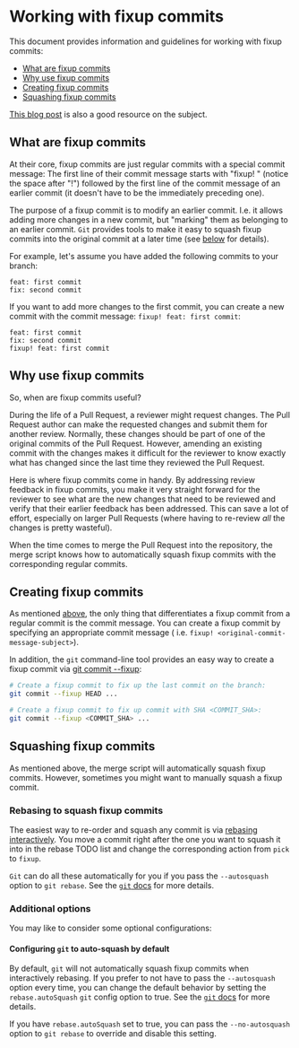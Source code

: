 # Working with fixup commits

This document provides information and guidelines for working with fixup commits:

- [What are fixup commits](#about-fixup-commits)
- [Why use fixup commits](#why-fixup-commits)
- [Creating fixup commits](#create-fixup-commits)
- [Squashing fixup commits](#squash-fixup-commits)

[This blog post](https://thoughtbot.com/blog/autosquashing-git-commits) is also a good resource on
the subject.

## <a name="about-fixup-commits"></a> What are fixup commits

At their core, fixup commits are just regular commits with a special commit message:
The first line of their commit message starts with "fixup! " (notice the space after "!") followed
by the first line of the commit message of an earlier commit (it doesn't have to be the immediately
preceding one).

The purpose of a fixup commit is to modify an earlier commit.
I.e. it allows adding more changes in a new commit, but "marking" them as belonging to an earlier
commit.
`Git` provides tools to make it easy to squash fixup commits into the original commit at a later
time (see [below](#squash-fixup-commits) for details).

For example, let's assume you have added the following commits to your branch:

```
feat: first commit
fix: second commit
```

If you want to add more changes to the first commit, you can create a new commit with the commit
message:
`fixup! feat: first commit`:

```
feat: first commit
fix: second commit
fixup! feat: first commit
```

## <a name="why-fixup-commits"></a> Why use fixup commits

So, when are fixup commits useful?

During the life of a Pull Request, a reviewer might request changes.
The Pull Request author can make the requested changes and submit them for another review.
Normally, these changes should be part of one of the original commits of the Pull Request.
However, amending an existing commit with the changes makes it difficult for the reviewer to know
exactly what has changed since the last time they reviewed the Pull Request.

Here is where fixup commits come in handy.
By addressing review feedback in fixup commits, you make it very straight forward for the reviewer
to see what are the new changes that need to be reviewed and verify that their earlier feedback has
been addressed.
This can save a lot of effort, especially on larger Pull Requests (where having to re-review _all_
the changes is pretty wasteful).

When the time comes to merge the Pull Request into the repository, the merge script knows how to
automatically squash fixup commits with the corresponding regular commits.

## <a name="create-fixup-commits"></a> Creating fixup commits

As mentioned [above](#about-fixup-commits), the only thing that differentiates a fixup commit from a
regular commit is the commit message.
You can create a fixup commit by specifying an appropriate commit message (
i.e. `fixup! <original-commit-message-subject>`).

In addition, the `git` command-line tool provides an easy way to create a fixup commit
via [git commit --fixup](https://git-scm.com/docs/git-commit#Documentation/git-commit.txt---fixupltcommitgt):

```sh
# Create a fixup commit to fix up the last commit on the branch:
git commit --fixup HEAD ...

# Create a fixup commit to fix up commit with SHA <COMMIT_SHA>:
git commit --fixup <COMMIT_SHA> ...
```

## <a name="squash-fixup-commits"></a> Squashing fixup commits

As mentioned above, the merge script will automatically squash fixup commits.
However, sometimes you might want to manually squash a fixup commit.

### Rebasing to squash fixup commits

The easiest way to re-order and squash any commit is
via [rebasing interactively](https://git-scm.com/docs/git-rebase#_interactive_mode). You move a
commit right after the one you want to squash it into in the rebase TODO list and change the
corresponding action from `pick` to `fixup`.

`Git` can do all these automatically for you if you pass the `--autosquash` option to `git rebase`.
See the [`git` docs](https://git-scm.com/docs/git-rebase#Documentation/git-rebase.txt---autosquash)
for more details.

### Additional options

You may like to consider some optional configurations:

#### Configuring `git` to auto-squash by default

By default, `git` will not automatically squash fixup commits when interactively rebasing.
If you prefer to not have to pass the `--autosquash` option every time, you can change the default
behavior by setting the `rebase.autoSquash` `git` config option to true.
See
the [`git` docs](https://git-scm.com/docs/git-rebase#Documentation/git-rebase.txt-rebaseautoSquash)
for more details.

If you have `rebase.autoSquash` set to true, you can pass the `--no-autosquash` option
to `git rebase` to override and disable this setting.
